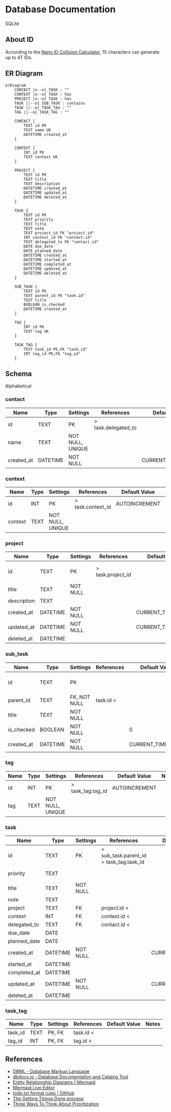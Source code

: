 # Database Documentation

SQLite

## About ID

According to the [Nano ID Collision Calculator](https://zelark.github.io/nano-id-cc/),
15 characters can generate up to 4T IDs.

## ER Diagram

```mermaid
erDiagram
    CONTACT |o--o{ TASK : ""
    CONTEXT |o--o{ TASK : has
    PROJECT |o--o{ TASK : has
    TASK ||--o{ SUB_TASK : contains
    TASK ||--o{ TASK_TAG : ""
    TAG ||--o{ TASK_TAG : ""

    CONTACT {
        TEXT id PK
        TEXT name UK
        DATETIME created_at
    }

    CONTEXT {
        INT id PK
        TEXT context UK
    }

    PROJECT {
        TEXT id PK
        TEXT title
        TEXT description
        DATETIME created_at
        DATETIME updated_at
        DATETIME deleted_at
    }

    TASK {
        TEXT id PK
        TEXT priority
        TEXT title
        TEXT note
        TEXT project_id FK "project.id"
        INT context_id FK "context.id"
        TEXT delegated_to FK "contact.id"
        DATE due_date
        DATE planned_date
        DATETIME created_at
        DATETIME started_at
        DATETIME completed_at
        DATETIME updated_at
        DATETIME deleted_at
    }

    SUB_TASK {
        TEXT id PK
        TEXT parent_id FK "task.id"
        TEXT title
        BOOLEAN is_checked
        DATETIME created_at
    }

    TAG {
        INT id PK
        TEXT tag UK
    }

    TASK_TAG {
        TEXT task_id PK,FK "task.id"
        INT tag_id PK,FK "tag.id"
    }
```

## Schema

Alphabetical

### contact

| Name       | Type     | Settings         | References          | Default Value     | Notes |
| ---------- | -------- | ---------------- | ------------------- | ----------------- | ----- |
| id         | TEXT     | PK               | > task.delegated_to |                   |       |
| name       | TEXT     | NOT NULL, UNIQUE |                     |                   |       |
| created_at | DATETIME | NOT NULL         |                     | CURRENT_TIMESTAMP |       |

### context

| Name    | Type | Settings         | References        | Default Value | Notes |
| ------- | ---- | ---------------- | ----------------- | ------------- | ----- |
| id      | INT  | PK               | > task.context_id | AUTOINCREMENT |       |
| context | TEXT | NOT NULL, UNIQUE |                   |               |       |

### project

| Name        | Type     | Settings | References        | Default Value     | Notes                                |
| ----------- | -------- | -------- | ----------------- | ----------------- | ------------------------------------ |
| id          | TEXT     | PK       | > task.project_id |                   | Nano ID<br />CHECK(length(id) == 15) |
| title       | TEXT     | NOT NULL |                   |                   |                                      |
| description | TEXT     |          |                   |                   |                                      |
| created_at  | DATETIME | NOT NULL |                   | CURRENT_TIMESTAMP |                                      |
| updated_at  | DATETIME | NOT NULL |                   | CURRENT_TIMESTAMP |                                      |
| deleted_at  | DATETIME |          |                   |                   |                                      |

### sub_task

| Name       | Type     | Settings     | References | Default Value     | Notes                                |
| ---------- | -------- | ------------ | ---------- | ----------------- | ------------------------------------ |
| id         | TEXT     | PK           |            |                   | Nano ID<br />CHECK(length(id) == 15) |
| parent_id  | TEXT     | FK, NOT NULL | task.id <  |                   |                                      |
| title      | TEXT     | NOT NULL     |            |                   |                                      |
| is_checked | BOOLEAN  | NOT NULL     |            | 0                 |                                      |
| created_at | DATETIME | NOT NULL     |            | CURRENT_TIMESTAMP |                                      |

### tag

| Name | Type | Settings         | References        | Default Value | Notes |
| ---- | ---- | ---------------- | ----------------- | ------------- | ----- |
| id   | INT  | PK               | > task_tag.tag_id | AUTOINCREMENT |       |
| tag  | TEXT | NOT NULL, UNIQUE |                   |               |       |

### task

| Name         | Type     | Settings | References                                  | Default Value     | Notes                                |
| ------------ | -------- | -------- | ------------------------------------------- | ----------------- | ------------------------------------ |
| id           | TEXT     | PK       | > sub_task.parent_id<br/>> task_tag.task_id |                   | Nano ID<br />CHECK(length(id) == 15) |
| priority     | TEXT     |          |                                             |                   | CHECK(priority GLOB '[A-Z]')         |
| title        | TEXT     | NOT NULL |                                             |                   |                                      |
| note         | TEXT     |          |                                             |                   |                                      |
| project      | TEXT     | FK       | project.id <                                |                   |                                      |
| context      | INT      | FK       | context.id <                                |                   |                                      |
| delegated_to | TEXT     | FK       | contact.id <                                |                   |                                      |
| due_date     | DATE     |          |                                             |                   | deadline                             |
| planned_date | DATE     |          |                                             |                   |                                      |
| created_at   | DATETIME | NOT NULL |                                             | CURRENT_TIMESTAMP |                                      |
| started_at   | DATETIME |          |                                             |                   |                                      |
| completed_at | DATETIME |          |                                             |                   |                                      |
| updated_at   | DATETIME | NOT NULL |                                             | CURRENT_TIMESTAMP |                                      |
| deleted_at   | DATETIME |          |                                             |                   |                                      |

### task_tag

| Name    | Type | Settings | References | Default Value | Notes |
| ------- | ---- | -------- | ---------- | ------------- | ----- |
| task_id | TEXT | PK, FK   | task.id <  |               |       |
| tag_id  | INT  | PK, FK   | tag.id <   |               |       |

## References

- [DBML - Database Markup Language](https://dbml.dbdiagram.io/home/)
- [dbdocs.io - Database Documentation and Catalog Tool](https://dbdocs.io)
- [Entity Relationship Diagrams | Mermaid](https://mermaid.js.org/syntax/entityRelationshipDiagram.html)
- [Mermaid Live Editor](https://mermaid.live/)
- [todo.txt format rules | GitHub](https://github.com/todotxt/todo.txt?tab=readme-ov-file#todotxt-format-rules)
- [The Getting Things Done process](<https://prismic-io.s3.amazonaws.com/float-com/294d0abf-23a8-4475-adf2-045fc1ca6265_The+Getting+things+done+process+(1).png>)
- [Three Ways To Think About Prioritization](https://success.oregonstate.edu/sites/success.oregonstate.edu/files/LearningCorner/Tools/prioritize_-_3_methods_20.pdf)
